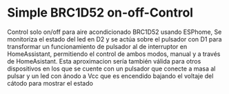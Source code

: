 # Simple BRC1D52 on-off-Control
Control solo on/off para aire acondicionado BRC1D52 usando ESPhome, Se monitoriza el estado del led en D2 y se actúa sobre el pulsador con D1 para transformar un funcionamiento de pulsador al de interruptor en HomeAssistant, permitiendo el control de ambos modos, manual y a través de HomeAsistant.
Esta aproximacion sería también válida para otros dispositivos en los que se cuente con un pulsador que conecte a masa al pulsar y un led con ánodo a Vcc que es encendido bajando el voltaje del cátodo para mostrar el estado 
